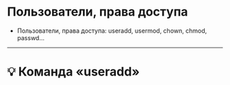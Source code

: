 # Пользователи, права доступа
- Пользователи, права доступа: useradd, usermod, chown, chmod, passwd...
---
# :bulb: Команда «useradd»
